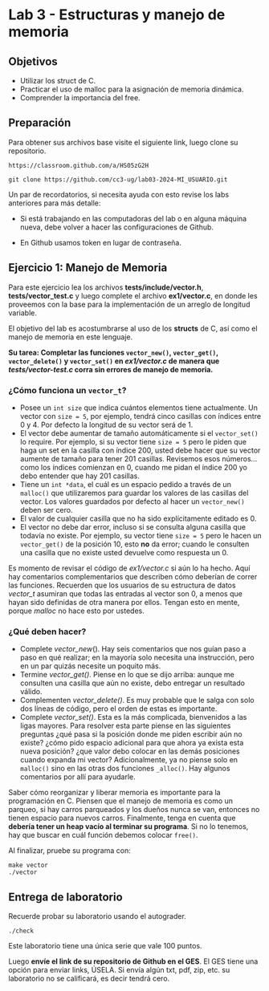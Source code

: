 # Lab 3 - Estructuras y manejo de memoria

## Objetivos

* Utilizar los struct de C.
* Practicar el uso de malloc para la asignación de memoria dinámica.
* Comprender la importancia del free.


## Preparación
Para obtener sus archivos base visite el siguiente link, luego clone su repositorio.

```
https://classroom.github.com/a/HS05zG2H
```

```
git clone https://github.com/cc3-ug/lab03-2024-MI_USUARIO.git
```

Un par de recordatorios, si necesita ayuda con esto revise los labs anteriores para más detalle:

* Si está trabajando en las computadoras del lab o en alguna máquina nueva, debe volver a hacer las configuraciones de Github.

* En Github usamos token en lugar de contraseña.



## Ejercicio 1: Manejo de Memoria
Para este ejercicio lea los archivos **tests/include/vector.h**, **tests/vector_test.c** y luego complete el archivo **ex1/vector.c**, en donde les proveemos con la base para la implementación de un arreglo de longitud variable. 

El objetivo del lab es acostumbrarse al uso de los **structs** de C, así como el manejo de memoria en este lenguaje.

**Su tarea: Completar las funciones `vector_new()`, `vector_get()`, `vector_delete()` y `vector_set()` en _ex1/vector.c_ de manera que _tests/vector-test.c_ corra sin errores de manejo de memoria.**

### ¿Cómo funciona un `vector_t`?
* Posee un `int size` que indica cuántos elementos tiene actualmente. Un vector con `size = 5`, por ejemplo, tendrá cinco casillas con índices entre 0 y 4. Por defecto la longitud de su vector será de 1.
* El vector debe aumentar de tamaño automáticamente si el `vector_set()` lo require. Por ejemplo, si su vector tiene `size = 5` pero le piden que haga un set en la casilla con índice 200, usted debe hacer que su vector aumente de tamaño para tener 201 casillas. Revisemos esos números... como los índices comienzan en 0, cuando me pidan el índice 200 yo debo entender que hay 201 casillas.
* Tiene un `int *data`, el cuál es un espacio pedido a través de un `malloc()` que utilizaremos para guardar los valores de las casillas del vector. Los valores guardados por defecto al hacer un `vector_new()` deben ser cero.
* El valor de cualquier casilla que no ha sido explícitamente editado es 0.
* El vector no debe dar error, incluso si se consulta alguna casilla que todavía no existe. Por ejemplo, su vector tiene `size = 5` pero le hacen un `vector_get()` de la posición 10, esto **no** da error; cuando le consulten una casilla que no existe usted devuelve como respuesta un 0.

Es momento de revisar el código de _ex1/vector.c_ si aún lo ha hecho. Aquí hay comentarios complementarios que describen cómo deberían de correr las funciones. Recuerden que los usuarios de su estructura de datos _vector_t_ asumiran que todas las entradas al vector son 0, a menos que hayan sido definidas de otra manera por ellos. Tengan esto en mente, porque _malloc_ no hace esto por ustedes.

### ¿Qué deben hacer?
* Complete _vector_new_(). Hay seis comentarios que nos guían paso a paso en qué realizar; en la mayoría solo necesita una instrucción, pero en un par quizás necesite un poquito más.
* Termine _vector_get()_. Piense en lo que se dijo arriba: aunque me consulten una casilla que aún no existe, debo entregar un resultado válido.
* Complementen _vector_delete()_. Es muy probable que le salga con solo dos líneas de código, pero el orden de estas es importante.
* Complete _vector_set()_. Esta es la más complicada, bienvenidos a las ligas mayores. Para resolver esta parte piense en las siguientes preguntas ¿qué pasa si la posición donde me piden escribir aún no existe? ¿cómo pido espacio adicional para que ahora ya exista esta nueva posición? ¿que valor debo colocar en las demás posiciones cuando expanda mi vector? Adicionalmente, ya no piense solo en `malloc()` sino en las otras dos funciones `_alloc()`. Hay algunos comentarios por allí para ayudarle.

Saber cómo reorganizar y liberar memoria es importante para la programación en C. Piensen que el manejo de memoria es como un parqueo, si hay carros parqueados y los dueños nunca se van, entonces no tienen espacio para nuevos carros. Finalmente, tenga en cuenta que **debería tener un heap vacío al terminar su programa**. Si no lo tenemos, hay que buscar en cuál función debemos colocar `free()`.

Al finalizar, pruebe su programa con:
```
make vector
./vector
```

## Entrega de laboratorio

Recuerde probar su laboratorio usando el autograder.

```
./check
```

Este laboratorio tiene una única serie que vale 100 puntos.

Luego **envíe el link de su repositorio de Github en el GES**. El GES tiene una opción para enviar links, ÚSELA. Si envía algún txt, pdf, zip, etc. su laboratorio no se calificará, es decir tendrá cero.